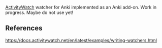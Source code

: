 [ActivityWatch](https://activitywatch.net/) watcher for Anki implemented as an Anki add-on. Work in progress. Maybe do not use yet!

## References

https://docs.activitywatch.net/en/latest/examples/writing-watchers.html
